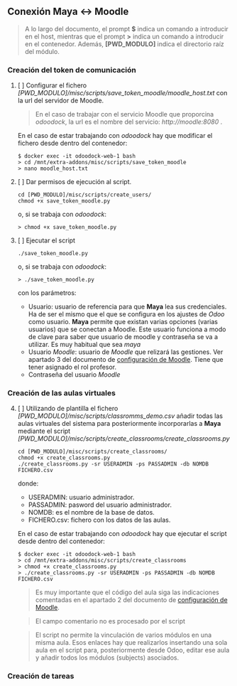 ## Conexión Maya &harr; Moodle

> A lo largo del documento, el prompt **$** indica un comando a introducir en el host, mientras que el prompt **>** indica un comando a introducir en el contenedor. Además, **[PWD_MODULO]** indica el directorio raíz del módulo.
### Creación del token de comunicación

1. [ ] Configurar el fichero _[PWD_MODULO]/misc/scripts/save_token_moodle/moodle_host.txt_ con la url del servidor de Moodle.

    > En el caso de trabajar con el servicio Moodle que proporcina _odoodock_, la url es el nombre del servicio: _http://moodle:8080_ . 

    En el caso de estar trabajando con _odoodock_ hay que modificar el fichero desde dentro del contenedor:

    ```
    $ docker exec -it odoodock-web-1 bash
    > cd /mnt/extra-addons/misc/scripts/save_token_moodle
    > nano moodle_host.txt
    ```
2. [ ] Dar permisos de ejecución al script.

    ```
    cd [PWD_MODULO]/misc/scripts/create_users/
    chmod +x save_token_moodle.py
    ```

    o, si se trabaja con _odoodock_:

    ```
    > chmod +x save_token_moodle.py
    ```

3. [ ] Ejecutar el script

    ```
    ./save_token_moodle.py
    ```

    o, si se trabaja con _odoodock_:

    ```
    > ./save_token_moodle.py
    ```

    con los parámetros:

    * Usuario: usuario de referencia para que **Maya** lea sus credenciales. Ha de ser el mismo que el que se configura en los ajustes de _Odoo_ como usuario. **Maya** permite que existan varias opciones (varias usuarios) que se conectan a Moodle. Este usuario funciona a modo de clave para saber que usuario de moodle y contraseña se va a utilizar. Es muy habitual que sea _maya_
    * Usuario _Moodle_: usuario de _Moodle_ que relizará las gestiones. Ver apartado 3 del documento de [configuración de Moodle](/maya-core/docs/como-empezar/moodle-config). Tiene que tener asignado el rol profesor.
    * Contraseña del usuario _Moodle_

### Creación de las aulas virtuales

4. [ ]  Utilizando de plantilla el fichero _[PWD_MODULO]/misc/scripts/classromms_demo.csv_ añadir todas las aulas virtuales del sistema para posteriormente incorporarlas a **Maya** mediante el script _[PWD_MODULO]/misc/scripts/create_classrooms/create_classrooms.py_

    ```
    cd [PWD_MODULO]/misc/scripts/create_classrooms/
    chmod +x create_classrooms.py
    ./create_classrooms.py -sr USERADMIN -ps PASSADMIN -db NOMDB FICHERO.csv 
    ```
    donde: 

      * USERADMIN: usuario administrador.
      * PASSADMIN: pasword del usuario administrador.
      * NOMDB: es el nombre de la base de datos. 
      * FICHERO.csv: fichero con los datos de las aulas.

    En el caso de estar trabajando con _odoodock_ hay que ejecutar el script desde dentro del contenedor:

    ```
    $ docker exec -it odoodock-web-1 bash
    > cd /mnt/extra-addons/misc/scripts/create_classrooms
    > chmod +x create_classrooms.py
    > ./create_classrooms.py -sr USERADMIN -ps PASSADMIN -db NOMDB FICHERO.csv 
    ```

    > Es muy importante que el código del aula siga las indicaciones comentadas en el apartado 2 del documento de [configuración de Moodle](/maya-core/docs/como-empezar/moodle-config).

    > El campo comentario no es procesado por el script
 
    > El script no permite la vinculación de varios módulos en una misma aula. Esos enlaces hay que realizarlos insertando una sola aula en el script para, posteriormente desde Odoo, editar ese aula y añadir todos los módulos (subjects) asociados.

### Creación de tareas